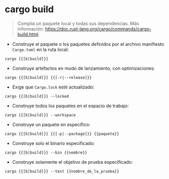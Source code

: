 # cargo build

> Compila un paquete local y todas sus dependencias.
> Más información: <https://doc.rust-lang.org/cargo/commands/cargo-build.html>.

- Construye el paquete o los paquetes definidos por el archivo manifiesto `Cargo.toml` en la ruta local:

`cargo {{[b|build]}}`

- Construye artefactos en modo de lanzamiento, con optimizaciones:

`cargo {{[b|build]}} {{[-r|--release]}}`

- Exige que `Cargo.lock` esté actualizado:

`cargo {{[b|build]}} --locked`

- Construye todos los paquetes en el espacio de trabajo:

`cargo {{[b|build]}} --workspace`

- Construye un paquete en específico:

`cargo {{[b|build]}} {{[-p|--package]}} {{paquete}}`

- Construye solo el binario especificado:

`cargo {{[b|build]}} --bin {{nombre}}`

- Construye solamente el objetivo de prueba especificado:

`cargo {{[b|build]}} --test {{nombre_de_la_prueba}}`
